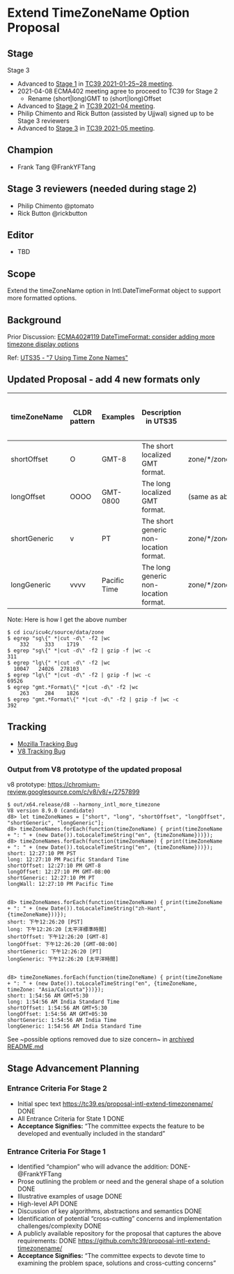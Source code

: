 # Extend TimeZoneName Option Proposal

<!--
 
  1.  Add a post-rewrite git hook to auto-rebuild the output on every commit:
      ```sh
      cp hooks/post-rewrite .git/hooks/post-rewrite
      chmod +x .git/hooks/post-rewrite
      ```
-->
## Stage 
Stage 3

* Advanced to [Stage 1](https://docs.google.com/presentation/d/1G8XTK4tjzXxJAs6GpZvrd6SjxL40h_fgrEq9CN6jDPw/edit#slide=id.p) in [TC39 2021-01-25~28 meeting](https://github.com/tc39/agendas/blob/master/2021/01.md).
* 2021-04-08 ECMA402 meeting agree to proceed to TC39 for Stage 2
  * Rename (short|long)GMT to (short|long)Offset 
*  Advanced to [Stage 2](https://docs.google.com/presentation/d/1eYuygaDvErbftDjg4S6zCYqhaxpEiCyFDDdpjmPaMyo/) in [TC39 2021-04 meeting](https://github.com/tc39/agendas/blob/master/2021/04.md).
  * Philip Chimento and Rick Button (assisted by Ujjwal) signed up to be Stage 3 reviewers
*  Advanced to [Stage 3](https://docs.google.com/presentation/d/1N4QoCxFVM4ZKr9gDnaDDnrHb-5_rPTy-wydp-f90xBM) in [TC39 2021-05 meeting](https://github.com/tc39/agendas/blob/master/2021/05.md).



## Champion
* Frank Tang @FrankYFTang

## Stage 3 reviewers (needed during stage 2)
* Philip Chimento @ptomato
* Rick Button @rickbutton 

## Editor
* TBD

## Scope
  Extend the timeZoneName option in Intl.DateTimeFormat object to support more formatted options.
  
## Background
Prior Discussion: [ECMA402#119 DateTimeFormat: consider adding more timezone display options](https://github.com/tc39/ecma402/issues/119)
 
Ref: [UTS35 - "7 Using Time Zone Names"](http://unicode.org/reports/tr35/tr35-dates.html#Using_Time_Zone_Names)
##  Updated Proposal - add 4 new formats only
| timeZoneName | CLDR pattern | Examples | Description in UTS35 | ICU key | Total # of items in 476 locales| Total bytes in UTF8 | Compressed Size |
| --- | --- |--- | --- | --- | --- | --- | --- |
| shortOffset | O | GMT-8  | The short localized GMT format. | zone/\*/zoneStrings/gmt\.\*Format | 263 | 1826 | 392 |
| longOffset  | OOOO | GMT-0800 | The long localized GMT format. | (same as above) | (no extra from above) | (no extra from above) | (no extra from above) |
| shortGeneric  | v | PT | The short generic non-location format. | zone/\*/zoneStrings/meta:\*/sg | 332  | 1719  |  311 | 
| longGeneric | vvvv | Pacific Time | The long generic non-location format. | zone/\*/zoneStrings/meta:\*/lg | 10047 | 278103 | 69526 |

Note:
Here is how I get the above number

```
$ cd icu/icu4c/source/data/zone
$ egrep "sg\{" *|cut -d\" -f2 |wc
    332     333    1719
$ egrep "sg\{" *|cut -d\" -f2 | gzip -f |wc -c
311
$ egrep "lg\{" *|cut -d\" -f2 |wc 
  10047   24026  278103 
$ egrep "lg\{" *|cut -d\" -f2 | gzip -f |wc -c
69526
$ egrep "gmt.*Format\{" *|cut -d\" -f2 |wc
    263     284    1826
$ egrep "gmt.*Format\{" *|cut -d\" -f2 | gzip -f |wc -c
392
```
## Tracking
* [Mozilla Tracking Bug](https://bugzilla.mozilla.org/show_bug.cgi?id=1710429)
* [V8 Tracking Bug](https://bugs.chromium.org/p/v8/issues/detail?id=11661)

### Output from V8 prototype of the updated proposal
v8 prototype: https://chromium-review.googlesource.com/c/v8/v8/+/2757899

```
$ out/x64.release/d8 --harmony_intl_more_timezone
V8 version 8.9.0 (candidate)
d8> let timeZoneNames = ["short", "long", "shortOffset", "longOffset", "shortGeneric", "longGeneric"];
d8> timeZoneNames.forEach(function(timeZoneName) { print(timeZoneName + ": " + (new Date()).toLocaleTimeString("en", {timeZoneName}))});
d8> timeZoneNames.forEach(function(timeZoneName) { print(timeZoneName + ": " + (new Date()).toLocaleTimeString("en", {timeZoneName}))});
short: 12:27:10 PM PST
long: 12:27:10 PM Pacific Standard Time
shortOffset: 12:27:10 PM GMT-8
longOffset: 12:27:10 PM GMT-08:00
shortGeneric: 12:27:10 PM PT
longWall: 12:27:10 PM Pacific Time


d8> timeZoneNames.forEach(function(timeZoneName) { print(timeZoneName + ": " + (new Date()).toLocaleTimeString("zh-Hant", {timeZoneName}))});
short: 下午12:26:20 [PST]
long: 下午12:26:20 [太平洋標準時間]
shortOffset: 下午12:26:20 [GMT-8]
longOffset: 下午12:26:20 [GMT-08:00]
shortGeneric: 下午12:26:20 [PT]
longGeneric: 下午12:26:20 [太平洋時間]


d8> timeZoneNames.forEach(function(timeZoneName) { print(timeZoneName + ": " + (new Date()).toLocaleTimeString("en", {timeZoneName, timeZone: "Asia/Calcutta"}))});
short: 1:54:56 AM GMT+5:30
long: 1:54:56 AM India Standard Time
shortOffset: 1:54:56 AM GMT+5:30
longOffset: 1:54:56 AM GMT+05:30
shortGeneric: 1:54:56 AM India Time
longGeneric: 1:54:56 AM India Standard Time

```
See ~possible options removed due to size concern~ in [archived README.md](https://github.com/tc39-transfer/proposal-intl-extend-timezonename/blob/main/README-old.md)

## Stage Advancement Planning

### Entrance Criteria For Stage 2
* Initial spec text  https://tc39.es/proposal-intl-extend-timezonename/ DONE
* All Entrance Criteria for State 1 DONE
* **Acceptance Signifies:** “The committee expects the feature to be developed and eventually included in the standard”

### Entrance Criteria For Stage 1
* Identified “champion” who will advance the addition: DONE- @FrankYFTang
* Prose outlining the problem or need and the general shape of a solution DONE
* Illustrative examples of usage DONE
* High-level API DONE
* Discussion of key algorithms, abstractions and semantics DONE
* Identification of potential “cross-cutting” concerns and implementation challenges/complexity DONE
* A publicly available repository for the proposal that captures the above requirements: DONE  https://github.com/tc39/proposal-intl-extend-timezonename/ 
* **Acceptance Signifies:** “The committee expects to devote time to examining the problem space, solutions and cross-cutting concerns”
